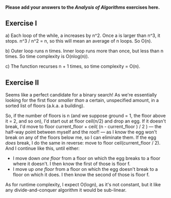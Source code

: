 #### Please add your answers to the ***Analysis of  Algorithms*** exercises here.

## Exercise I

a) Each loop of the while, a increases by n^2. Once a is larger than n^3, it stops. n^3 / n^2 = n, so this will mean an average of n loops. So O(n).


b) Outer loop runs n times. Inner loop runs more than once, but less than n times. So time complexity is O(nlog(n)).


c) The function recurses n + 1 times, so time complexity = O(n).

## Exercise II

Seems like a perfect candidate for a binary search! As we're essentially looking for the first floor _smaller than_ a certain, unspecified amount, in a sorted list of floors (a.k.a. a building).

So, if the number of floors is n (and we suppose ground = 1, the floor above it = 2, and so on), I'd start out at floor ceil(n/2) and drop an egg. If it doesn't break, I'd move to floor current_floor + ceil( (n - current_floor ) / 2 ) — the half-way point between myself and the roof! — as I know the egg won't break on any of the floors below me, so I can eliminate them. If the egg _does_ break, I do the same in reverse: move to floor ceil(current_floor / 2). And I continue like this, until either:
  - I move down _one floor_ from a floor on which the egg breaks to a floor where it doesn't. I then know the first of those is floor f.
  - I move up _one floor_ from a floor on which the egg doesn't break to a floor on which it does. I then know the second of those is floor f.

  As for runtime complexity, I expect O(logn), as it's not constant, but it like any divide-and-conquer algorithm it would be sub-linear.
